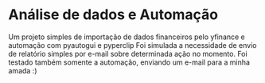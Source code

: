 # Análise de dados e Automação
Um projeto simples de importação de dados financeiros pelo yfinance e automação com pyautogui e pyperclip
Foi simulada a necessidade de envio de relatório simples por e-mail sobre determinada ação no momento.
Foi testado também somente a automação, enviando um e-mail para a minha amada :)
